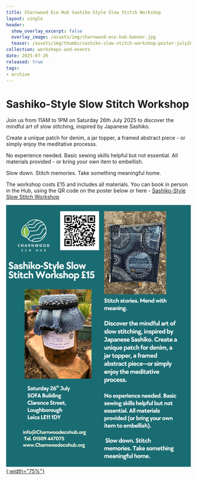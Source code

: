 ```yaml
---
title: Charnwood Eco Hub Sashiko-Style Slow Stitch Workshop
layout: single
header:
  show_overlay_excerpt: false
  overlay_image: /assets/img/charnwood-eco-hub-banner.jpg
  teaser: /assets/img/thumbs/sashiko-slow-stitch-workshop-poster-july2025-thumbnail.jpg
collection: workshops-and-events
date: 2025-07-26
released: true
tags:
- archive
---
```

# Sashiko-Style Slow Stitch Workshop
 
Join us from 11AM to 1PM on Saturday 26th July 2025 to discover the mindful art of slow stitching, inspired by Japanese Sashiko.

Create a unique patch for denim, a jar topper, a framed abstract piece - or simply enjoy the meditative processs.

No experience needed. Basic sewing skills helpful but not essential. All materials provided - or bring your own item to embellish.

Slow down. Stitch memories. Take something meaningful home.

The workshop costs £15 and includes all materials. You can book in person in the Hub, using the QR code on the poster below or here - [Sashiko-Style Slow Stitch Workshop](https://pay.sumup.com/b2c/QLFZ0JJC)

[![Sashiko-Style Slow Stitch Workshop poster](/assets/img/sashiko-slow-stitch-workshop-poster-july2025.jpg){:width="75%"}](https://pay.sumup.com/b2c/QLFZ0JJC)
